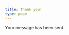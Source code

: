 ```yaml
---
title: Thank you!
type: page
---
```

<style>
  p.byline {display: none;}
  footer {display: none;}
  textarea {width: fit-content;}
  button,
  input,
  select,
  content,
  textarea {
  font-size: 100%;
}
</style>

<p>Your message has been sent.</p>